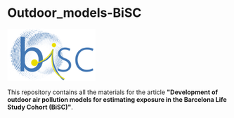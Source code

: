 # Outdoor_models-BiSC

<img src="figures/bisc.png" alt="BiSC logo" width="200"/>  

This repository contains all the materials for the article **"Development of outdoor air pollution models for estimating
exposure in the Barcelona Life Study Cohort (BiSC)"**. 



